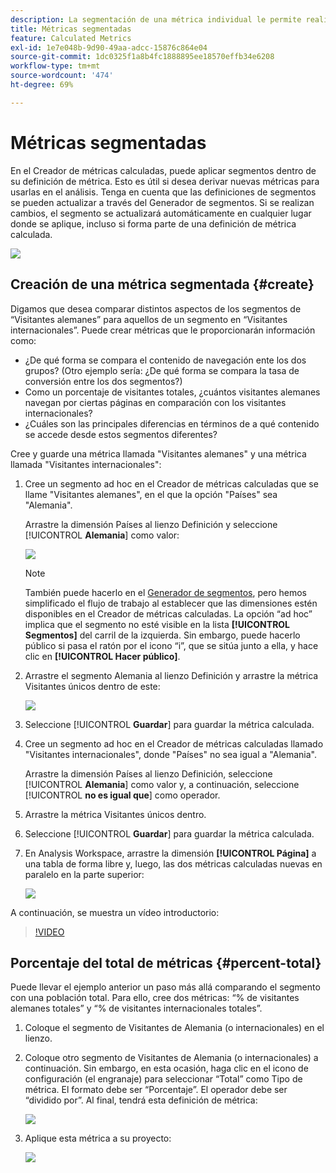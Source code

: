 ```yaml
---
description: La segmentación de una métrica individual le permite realizar comparaciones de métricas dentro del mismo informe.
title: Métricas segmentadas
feature: Calculated Metrics
exl-id: 1e7e048b-9d90-49aa-adcc-15876c864e04
source-git-commit: 1dc0325f1a8b4fc1888895ee18570effb34e6208
workflow-type: tm+mt
source-wordcount: '474'
ht-degree: 69%

---
```


# Métricas segmentadas

En el Creador de métricas calculadas, puede aplicar segmentos dentro de su definición de métrica. Esto es útil si desea derivar nuevas métricas para usarlas en el análisis. Tenga en cuenta que las definiciones de segmentos se pueden actualizar a través del Generador de segmentos. Si se realizan cambios, el segmento se actualizará automáticamente en cualquier lugar donde se aplique, incluso si forma parte de una definición de métrica calculada.

![](assets/german-visitors.png)

## Creación de una métrica segmentada {#create}

Digamos que desea comparar distintos aspectos de los segmentos de “Visitantes alemanes” para aquellos de un segmento en “Visitantes internacionales”. Puede crear métricas que le proporcionarán información como:

* ¿De qué forma se compara el contenido de navegación ente los dos grupos? (Otro ejemplo sería: ¿De qué forma se compara la tasa de conversión entre los dos segmentos?)
* Como un porcentaje de visitantes totales, ¿cuántos visitantes alemanes navegan por ciertas páginas en comparación con los visitantes internacionales?
* ¿Cuáles son las principales diferencias en términos de a qué contenido se accede desde estos segmentos diferentes?

Cree y guarde una métrica llamada &quot;Visitantes alemanes&quot; y una métrica llamada &quot;Visitantes internacionales&quot;:

1. Cree un segmento ad hoc en el Creador de métricas calculadas que se llame &quot;Visitantes alemanes&quot;, en el que la opción &quot;Países&quot; sea &quot;Alemania&quot;.

   Arrastre la dimensión Países al lienzo Definición y seleccione [!UICONTROL **Alemania**] como valor:

   ![](assets/segment-from-dimension.png)

   >[!NOTE]
   >
   >También puede hacerlo en el [Generador de segmentos](/help/components/segmentation/segmentation-workflow/seg-build.md), pero hemos simplificado el flujo de trabajo al establecer que las dimensiones estén disponibles en el Creador de métricas calculadas. La opción “ad hoc” implica que el segmento no esté visible en la lista **[!UICONTROL Segmentos]** del carril de la izquierda. Sin embargo, puede hacerlo público si pasa el ratón por el icono “i”, que se sitúa junto a ella, y hace clic en **[!UICONTROL Hacer público]**.

1. Arrastre el segmento Alemania al lienzo Definición y arrastre la métrica Visitantes únicos dentro de este:

   ![](assets/german-visitors.png)

1. Seleccione [!UICONTROL **Guardar**] para guardar la métrica calculada.

1. Cree un segmento ad hoc en el Creador de métricas calculadas llamado &quot;Visitantes internacionales&quot;, donde &quot;Países&quot; no sea igual a &quot;Alemania&quot;.

   Arrastre la dimensión Países al lienzo Definición, seleccione [!UICONTROL **Alemania**] como valor y, a continuación, seleccione [!UICONTROL **no es igual que**] como operador.

1. Arrastre la métrica Visitantes únicos dentro.

1. Seleccione [!UICONTROL **Guardar**] para guardar la métrica calculada.

1. En Analysis Workspace, arrastre la dimensión **[!UICONTROL Página]** a una tabla de forma libre y, luego, las dos métricas calculadas nuevas en paralelo en la parte superior:

   ![](assets/workspace-pages.png)

A continuación, se muestra un vídeo introductorio:

>[!VIDEO](https://video.tv.adobe.com/v/25409/?quality=12&learn=on)

## Porcentaje del total de métricas {#percent-total}

Puede llevar el ejemplo anterior un paso más allá comparando el segmento con una población total. Para ello, cree dos métricas: “% de visitantes alemanes totales” y “% de visitantes internacionales totales”.

1. Coloque el segmento de Visitantes de Alemania (o internacionales) en el lienzo.
1. Coloque otro segmento de Visitantes de Alemania (o internacionales) a continuación. Sin embargo, en esta ocasión, haga clic en el icono de configuración (el engranaje) para seleccionar “Total” como Tipo de métrica. El formato debe ser “Porcentaje”. El operador debe ser “dividido por”. Al final, tendrá esta definición de métrica:

   ![](assets/cm_metric_total.png)

1. Aplique esta métrica a su proyecto:

   ![](assets/cm_percent_total.png)
